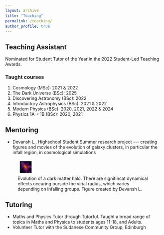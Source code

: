 ```yaml
---
layout: archive
title: "Teaching"
permalink: /teaching/
author_profile: true
---
```



Teaching Assistant
------

  Nominated for Student Tutor of the Year in the 2022 Student-Led Teaching Awards.

### Taught courses
  
  1. Cosmology (MSc): 2021 & 2022
  2. The Dark Universe (BSc): 2025
  3. Discovering Astronomy (BSc): 2022
  4. Introductory Astrophysics (BSc): 2021 & 2022
  5. Modern Physics (BSc): 2020, 2021, 2022 & 2024
  6. Physics 1A + 1B (BSc): 2020, 2021



Mentoring
-----

* Devansh L., Highschool Student
  Summer research project --- creating figures and movies of the evolution of galaxy clusters, in particular the infall region, in cosmological simulations
 <figure>
  <img alt="My Image" width="50" height="50" src="/files/halo_evolution.gif">
  <figcaption>Evolution of a dark matter halo. There are signifincat dynamical effects occuring ourside the virial radius, which varies depending on infalling groups. Figure created by Devansh L.</figcaption>
</figure> 

Tutoring
-----
* Maths and Physics Tutor through Tutorful. 
  Taught a broad range of topics in Maths and Physics to students ages 11-18, and Adults.
* Volunteer Tutor with the Sudanese Community Group, Edinburgh
